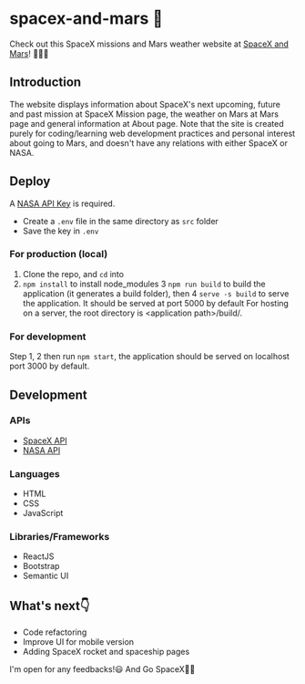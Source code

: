 # spacex-and-mars 🚀

Check out this SpaceX missions and Mars weather website at [SpaceX and Mars](https://www.spacexandmars.com)! 🚀🚀🚀

## Introduction
The website displays information about SpaceX's next upcoming, future and past mission at SpaceX Mission page, the weather on Mars at Mars page and general information at About page. Note that the site is created purely for coding/learning web development practices and personal interest about going to Mars, and doesn't have any relations with either SpaceX or NASA.

## Deploy
A [NASA API Key](https://api.nasa.gov/) is required. 
* Create a `.env` file in the same directory as `src` folder
* Save the key in `.env` 

### For production (local)
1. Clone the repo, and `cd` into
2. `npm install` to install node_modules
3 `npm run build` to build the application (it generates a build folder), then
4 `serve -s build` to serve the application. It should be served at port 5000 by default
For hosting on a server, the root directory is \<application path\>/build/.

### For development
Step 1, 2 then run `npm start`, the application should be served on localhost port 3000 by default.

## Development
### APIs
* [SpaceX API](https://github.com/r-spacex/SpaceX-API)
* [NASA API](https://api.nasa.gov/)

### Languages
* HTML
* CSS
* JavaScript

### Libraries/Frameworks
* ReactJS
* Bootstrap
* Semantic UI

## What's next👇
* Code refactoring
* Improve UI for mobile version
* Adding SpaceX rocket and spaceship pages

I'm open for any feedbacks!😃 And Go SpaceX🚀🚀

